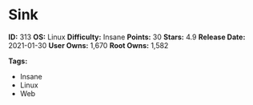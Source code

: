 # Sink

**ID:** 313
**OS:** Linux
**Difficulty:** Insane
**Points:** 30
**Stars:** 4.9
**Release Date:** 2021-01-30
**User Owns:** 1,670
**Root Owns:** 1,582

**Tags:**
- Insane
- Linux
- Web

